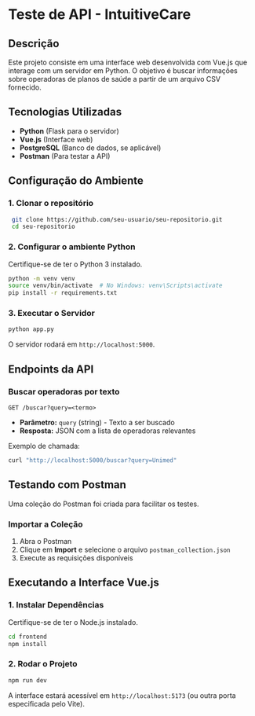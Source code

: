# Teste de API - IntuitiveCare

## Descrição
Este projeto consiste em uma interface web desenvolvida com Vue.js que interage com um servidor em Python. 
O objetivo é buscar informações sobre operadoras de planos de saúde a partir de um arquivo CSV fornecido.

## Tecnologias Utilizadas
- **Python** (Flask para o servidor)
- **Vue.js** (Interface web)
- **PostgreSQL** (Banco de dados, se aplicável)
- **Postman** (Para testar a API)

## Configuração do Ambiente
### 1. Clonar o repositório
```sh
 git clone https://github.com/seu-usuario/seu-repositorio.git
 cd seu-repositorio
```

### 2. Configurar o ambiente Python
Certifique-se de ter o Python 3 instalado.

```sh
python -m venv venv
source venv/bin/activate  # No Windows: venv\Scripts\activate
pip install -r requirements.txt
```

### 3. Executar o Servidor
```sh
python app.py
```

O servidor rodará em `http://localhost:5000`.

## Endpoints da API
### **Buscar operadoras por texto**
`GET /buscar?query=<termo>`
- **Parâmetro:** `query` (string) - Texto a ser buscado
- **Resposta:** JSON com a lista de operadoras relevantes

Exemplo de chamada:
```sh
curl "http://localhost:5000/buscar?query=Unimed"
```

## Testando com Postman
Uma coleção do Postman foi criada para facilitar os testes.

### Importar a Coleção
1. Abra o Postman
2. Clique em **Import** e selecione o arquivo `postman_collection.json`
3. Execute as requisições disponíveis

## Executando a Interface Vue.js
### 1. Instalar Dependências
Certifique-se de ter o Node.js instalado.
```sh
cd frontend
npm install
```

### 2. Rodar o Projeto
```sh
npm run dev
```

A interface estará acessível em `http://localhost:5173` (ou outra porta especificada pelo Vite).



